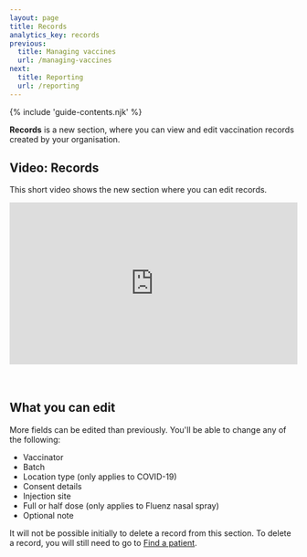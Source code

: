 ```yaml
---
layout: page
title: Records
analytics_key: records
previous:
  title: Managing vaccines
  url: /managing-vaccines
next:
  title: Reporting
  url: /reporting
---
```


{% include 'guide-contents.njk' %}

**Records** is a new section, where you can view and edit vaccination records created by your organisation.  

## Video: Records

This short video shows the new section where you can edit records.

<div style="padding:56.25% 0 0 0;position:relative;"><iframe src="https://player.vimeo.com/video/1126797471?badge=0&amp;autopause=0&amp;player_id=0&amp;app_id=58479" frameborder="0" allow="autoplay; fullscreen; picture-in-picture; clipboard-write; encrypted-media; web-share" referrerpolicy="strict-origin-when-cross-origin" style="position:absolute;top:0;left:0;width:100%;height:100%;" title="How to view and edit records in the Record a vaccination service"></iframe></div><script src="https://player.vimeo.com/api/player.js"></script>
<br>
<br>

## What you can edit

More fields can be edited than previously. You'll be able to change any of the following:   

* Vaccinator
* Batch
* Location type (only applies to COVID-19)
* Consent details
* Injection site
* Full or half dose (only applies to Fluenz nasal spray)
* Optional note 

It will not be possible initially to delete a record from this section. To delete a record, you will still need to go to [Find a patient](https://guide.ravs.england.nhs.uk/finding-a-patient/). 
